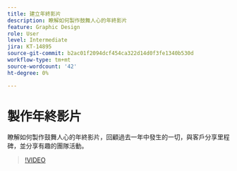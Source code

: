 ```yaml
---
title: 建立年終影片
description: 瞭解如何製作鼓舞人心的年終影片
feature: Graphic Design
role: User
level: Intermediate
jira: KT-14895
source-git-commit: b2ac01f2094dcf454ca322d14d0f3fe1340b530d
workflow-type: tm+mt
source-wordcount: '42'
ht-degree: 0%

---
```


# 製作年終影片

瞭解如何製作鼓舞人心的年終影片，回顧過去一年中發生的一切，與客戶分享里程碑，並分享有趣的團隊活動。

>[!VIDEO](https://video.tv.adobe.com/v/3427121?quality=12&learn=on&hidetitle=true)
